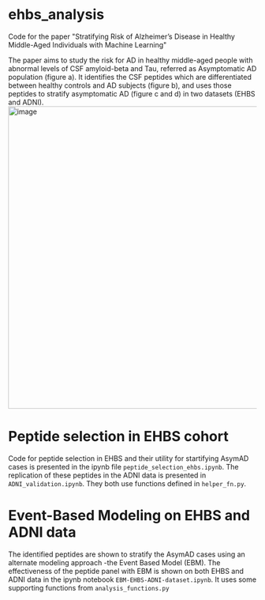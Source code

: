 # ehbs_analysis
Code for the paper "Stratifying Risk of Alzheimer’s Disease in Healthy Middle-Aged Individuals with Machine Learning"

The paper aims to study the risk for AD in healthy middle-aged people with abnormal levels of CSF amyloid-beta and Tau, referred as Asymptomatic AD population (figure a). It identifies the CSF peptides which are differentiated between healthy controls and AD subjects (figure b), and uses those peptides to stratify asymptomatic AD (figure c and d) in two datasets (EHBS and ADNI).
<img width="612" alt="image" src="https://github.gatech.edu/storage/user/16378/files/573185fc-0244-4f1d-9109-ef308ab63bf7">

# Peptide selection in EHBS cohort
Code for peptide selection in EHBS and their utility for startifying AsymAD cases is presented in the ipynb file ``peptide_selection_ehbs.ipynb``. The replication of these peptides in the ADNI data is presented in ``ADNI_validation.ipynb``. They both use functions defined in `helper_fn.py`.

# Event-Based Modeling on EHBS and ADNI data
The identified peptides are shown to stratify the AsymAD cases using an alternate modeling approach -the Event Based Model (EBM). The effectiveness of the peptide panel with EBM is shown on both EHBS and ADNI data in the ipynb notebook ``EBM-EHBS-ADNI-dataset.ipynb``. It uses some supporting functions from `analysis_functions.py`

